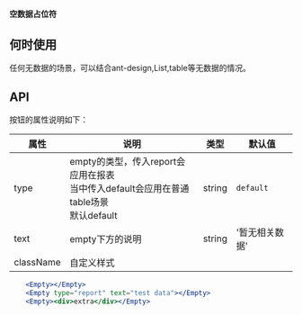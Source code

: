 #### 空数据占位符

## 何时使用

任何无数据的场景，可以结合ant-design,List,table等无数据的情况。

## API

按钮的属性说明如下：

| 属性 | 说明 | 类型 | 默认值 |
| --- | --- | --- | --- |
| type | empty的类型，传入report会应用在报表<br/>当中传入default会应用在普通table场景<br/>默认default | string | `default` |
| text | empty下方的说明 | string | '暂无相关数据' |
| className | 自定义样式 |  |  |



```jsx
    <Empty></Empty>
    <Empty type="report" text="test data"></Empty>
    <Empty><div>extra</div></Empty>
```